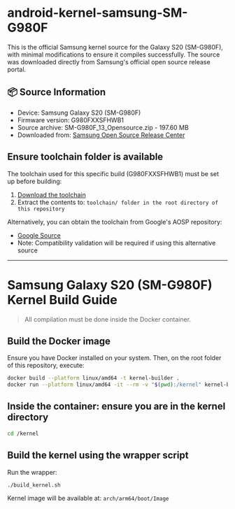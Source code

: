 # android-kernel-samsung-SM-G980F

This is the official Samsung kernel source for the Galaxy S20 (SM-G980F), with minimal modifications to ensure it compiles successfully. The source was downloaded directly from Samsung's official open source release portal.

## 📦 Source Information

- Device: Samsung Galaxy S20 (SM-G980F)
- Firmware version: G980FXXSFHWB1
- Source archive: SM-G980F_13_Opensource.zip - 197.60 MB
- Downloaded from: [Samsung Open Source Release Center](https://opensource.samsung.com/main)

## Ensure toolchain folder is available

The toolchain used for this specific build (G980FXXSFHWB1) must be set up before building:

1. [Download the toolchain](https://drive.google.com/file/d/15FWoYQxdWrxgQNYbI0t-FBJ5YVtCw4oB/view?usp=sharing)
2. Extract the contents to: `toolchain/ folder in the root directory of this repository`

Alternatively, you can obtain the toolchain from Google's AOSP repository:
- [Google Source](https://android.googlesource.com/platform/prebuilts/clang/host/linux-x86/)
- Note: Compatibility validation will be required if using this alternative source

---

# Samsung Galaxy S20 (SM-G980F) Kernel Build Guide

> All compilation must be done inside the Docker container.

## Build the Docker image

Ensure you have Docker installed on your system. Then, on the root folder of this repository, execute:

```bash
docker build --platform linux/amd64 -t kernel-builder .
docker run --platform linux/amd64 -it --rm -v "$(pwd):/kernel" kernel-builder
```

## Inside the container: ensure you are in the kernel directory

```bash
cd /kernel
```

## Build the kernel using the wrapper script

Run the wrapper:
```bash
./build_kernel.sh
```

Kernel image will be available at: `arch/arm64/boot/Image`
